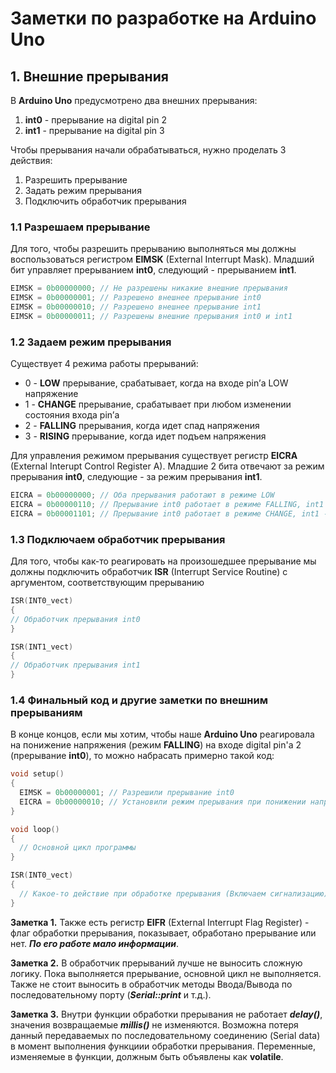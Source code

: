 # Заметки по разработке на Arduino Uno

## 1. Внешние прерывания

В **Arduino Uno** предусмотрено два внешних прерывания:

1. **int0** - прерывание на digital pin 2
2. **int1** - прерывание на digital pin 3

Чтобы прерывания начали обрабатываться, нужно проделать 3 действия:

1. Разрешить прерывание
2. Задать режим прерывания
3. Подключить обработчик прерывания

### 1.1 Разрешаем прерывание

Для того, чтобы разрешить прерыванию выполняться мы должны воспользоваться регистром **EIMSK** (External Interrupt Mask). Младший бит управляет прерыванием **int0**, следующий - прерыванием **int1**.

```c++
EIMSK = 0b00000000; // Не разрешены никакие внешние прерывания
EIMSK = 0b00000001; // Разрешено внешнее прерывание int0
EIMSK = 0b00000010; // Разрешено внешнее прерывание int1
EIMSK = 0b00000011; // Разрешены внешние прерывания int0 и int1
```

### 1.2 Задаем режим прерывания

Существует 4 режима работы прерываний:

- 0 - **LOW** прерывание, срабатывает, когда на входе pin’а LOW напряжение
- 1 - **CHANGE** прерывание, срабатывает при любом изменении состояния входа pin’а
- 2 - **FALLING** прерывания, когда идет спад напряжения
- 3 - **RISING** прерывание, когда идет подъем напряжения

Для управления режимом прерывания существует регистр **EICRA** (External Interupt Control Register A). Младшие 2 бита отвечают за режим прерывания **int0**, следующие - за режим прерывания **int1**.

```c++
EICRA = 0b00000000; // Оба прерывания работают в режиме LOW
EICRA = 0b00000110; // Прерывание int0 работает в режиме FALLING, int1 - в режиме CHANGE
EICRA = 0b00001101; // Прерывание int0 работает в режиме CHANGE, int1 - в режиме RISING
```

### 1.3 Подключаем обработчик прерывания

Для того, чтобы как-то реагировать на произошедшее прерывание мы должны подключить обработчик **ISR** (Interrupt Service Routine) с аргументом, соответствующим прерыванию

```c++
ISR(INT0_vect)
{
// Обработчик прерывания int0
}

ISR(INT1_vect)
{
// Обработчик прерывания int1
}
```

### 1.4 Финальный код и другие заметки по внешним прерываниям

В конце концов, если мы хотим, чтобы наше **Arduino Uno** реагировала на понижение напряжения (режим **FALLING**) на входе digital pin'а 2 (прерывание **int0**), то можно набрасать примерно такой код:

```c++
void setup()
{
  EIMSK = 0b00000001; // Разрешили прерывание int0
  EICRA = 0b00000010; // Установили режим прерывания при понижении напряжения (FALLING)
}

void loop()
{
  // Основной цикл программы
}

ISR(INT0_vect)
{
  // Какое-то действие при обработке прерывания (Включаем сигнализацию)
}
```

**Заметка 1.** Также есть регистр **EIFR** (External Interrupt Flag Register) - флаг обработки прерывания, показывает, обработано прерывание или нет. _**По его работе мало информации**_.

**Заметка 2.** В обработчик прерываний лучше не выносить сложную логику. Пока выполняется прерывание, основной цикл не выполняется. Также не стоит выносить в обработчик методы Ввода/Вывода по последовательному порту (_**Serial::print**_ и т.д.).

**Заметка 3.** Внутри функции обработки прерывания не работает _**delay()**_, значения возвращаемые _**millis()**_ не изменяются. Возможна потеря данный передаваемых по последовательному соединению (Serial data) в момент выполнения функциии обработки прерывания. Переменные, изменяемые в функции, должным быть объявлены как **volatile**.
